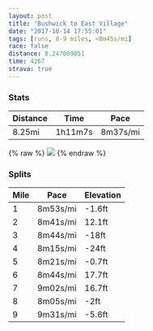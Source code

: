 ```yaml
---
layout: post
title: "Bushwick to East Village"
date: "2017-10-14 17:55:01"
tags: [runs, 8-9 miles, <8m45s/mi]
race: false
distance: 8.247009051
time: 4267
strava: true
---
```


### Stats

| Distance | Time | Pace |
|----------|------|------|
|8.25mi|1h11m7s|8m37s/mi|

{% raw %}
<img src='https://maps.googleapis.com/maps/api/staticmap?maptype=roadmap&path=enc:ezmwFpqhbM@nCgBRBpErCdo@_Kn`@mBvCcBo@cIdYeC_@oGtVuBlBlSlGjCyNhA\ai@biCu@g@~Now@vCv@[hCb@qErBRb@yDsb@eMey@}JyEzAyHpJiWdEaM`e@loAbz@pAtB{@~GiS{DaGeFaFxCP{GkMoJpDqMmG{DgAn@&key=AIzaSyC1MId7bFpkLXNAaYhBSTb8jLyiSqzbDtM&size=800x800&markers=color:yellow|label:S|40.70835,-73.94089&markers=color:green|label:F|40.73338,-73.98473000000006'>
{% endraw %}

### Splits

| Mile | Pace | Elevation |
|------|------|-----------|
|1|8m53s/mi|-1.6ft|
|2|8m41s/mi|12.1ft|
|3|8m44s/mi|-18ft|
|4|8m15s/mi|-24ft|
|5|8m21s/mi|-0.7ft|
|6|8m44s/mi|17.7ft|
|7|9m02s/mi|16.7ft|
|8|8m05s/mi|-2ft|
|9|9m31s/mi|-5.6ft|
